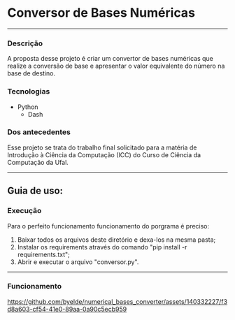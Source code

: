 # Conversor de Bases Numéricas
---

### Descrição
A proposta desse projeto é criar um convertor de bases numéricas que realize a conversão de base e apresentar o valor equivalente do
número na base de destino.

### Tecnologias
* Python
  * Dash

### Dos antecedentes
Esse projeto se trata do trabalho final solicitado para a matéria de Introdução à Ciência da Computação (ICC) do Curso de Ciência da Computação da Ufal.

---
## Guia de uso:
### Execução
Para o perfeito funcionamento funcionamento do porgrama é preciso:
1. Baixar todos os arquivos deste diretório e dexa-los na mesma pasta;
2. Instalar os requirements através do comando "pip install -r requirements.txt";
3. Abrir e executar o arquivo "conversor.py".

---
### Funcionamento
https://github.com/byelde/numerical_bases_converter/assets/140332227/f3d8a603-cf54-41e0-89aa-0a90c5ecb959

